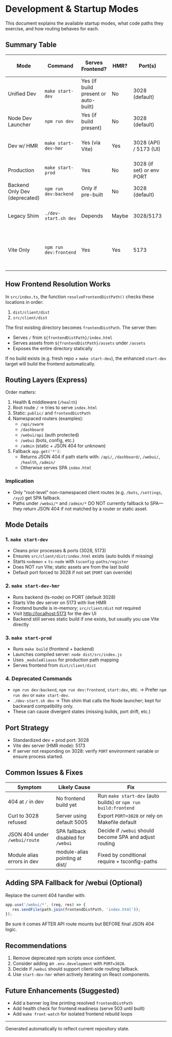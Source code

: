 # Development & Startup Modes

This document explains the available startup modes, what code paths they exercise, and how routing behaves for each.

## Summary Table

| Mode | Command | Serves Frontend? | HMR? | Port(s) | Needs Frontend Build? | Notes |
|------|---------|------------------|------|---------|-----------------------|-------|
| Unified Dev | `make start-dev` | Yes (if build present or auto-built) | No | 3028 (default) | Auto-builds if missing | Single process (Express + static) |
| Node Dev Launcher | `npm run dev` | Yes (if build present) | No | 3028 (default) | Builds backend first | Cross-platform Node starter |
| Dev w/ HMR | `make start-dev-hmr` | Yes (via Vite) | Yes | 3028 (API) / 5173 (UI) | No (Vite in-memory) | Two processes (backend + Vite) |
| Production  | `make start-prod` | Yes | No | 3028 (if set) or env PORT | Requires full build | Uses compiled JS + dist assets |
| Backend Only Dev (deprecated) | `npm run dev:backend` | Only if pre-built | No | 3028 (default) | Yes | Redundant; use unified launcher |
| Legacy Shim | `./dev-start.sh dev` | Depends | Maybe | 3028/5173 | Yes | Calls Node launcher; retained for compatibility |
| Vite Only | `npm run dev:frontend` | Yes | Yes | 5173 | No | Backend APIs unavailable unless started separately |

## How Frontend Resolution Works

In `src/index.ts`, the function `resolveFrontendDistPath()` checks these locations in order:

1. `dist/client/dist`
2. `src/client/dist`

The first existing directory becomes `frontendDistPath`. The server then:

- Serves `/` from `${frontendDistPath}/index.html`
- Serves assets from `${frontendDistPath}/assets` under `/assets`
- Exposes the entire directory statically

If no build exists (e.g. fresh repo + `make start-dev`), the enhanced `start-dev` target will build the frontend automatically.

## Routing Layers (Express)

Order matters:

1. Health & middleware (`/health`)
2. Root route `/` → tries to serve `index.html`
3. Static: `public/` and `frontendDistPath`
4. Namespaced routers (examples):
   - `/api/swarm`
   - `/dashboard`
   - `/webui/api` (auth protected)
   - `/webui` (bots, config, etc.)
   - `/admin` (static + JSON 404 for unknown)
5. Fallback `app.get('*')`:
   - Returns JSON 404 if path starts with: `/api/`, `/dashboard/`, `/webui/`, `/health`, `/admin/`
   - Otherwise serves SPA `index.html`

### Implication

- Only "root-level" non-namespaced client routes (e.g. `/bots`, `/settings`, `/xyz`) get SPA fallback.
- Paths under `/webui/*` and `/admin/*` DO NOT currently fallback to SPA—they return JSON 404 if not matched by a router or static asset.

## Mode Details

### 1. `make start-dev`

- Cleans prior processes & ports (3028, 5173)
- Ensures `src/client/dist/index.html` exists (auto builds if missing)
- Starts `nodemon` + `ts-node` with `tsconfig-paths/register`
- Does NOT run Vite; static assets are from the last build
- Default port forced to 3028 if not set (`PORT` can override)

### 2. `make start-dev-hmr`

- Runs backend (ts-node) on PORT (default 3028)
- Starts Vite dev server on 5173 with live HMR
- Frontend bundle is in-memory; `src/client/dist` not required
- Visit <http://localhost:5173> for the dev UI
- Backend still serves static build if one exists, but usually you use Vite directly

### 3. `make start-prod`

- Runs `make build` (frontend + backend)
- Launches compiled server: `node dist/src/index.js`
- Uses `_moduleAliases` for production path mapping
- Serves frontend from `dist/client/dist`

### 4. Deprecated Commands

- `npm run dev:backend`, `npm run dev:frontend`, `start:dev`, etc. -> Prefer `npm run dev` or `make start-dev`.
- `./dev-start.sh dev` -> Thin shim that calls the Node launcher; kept for backward compatibility only.
- These can cause divergent states (missing builds, port drift, etc.)

## Port Strategy

- Standardized dev + prod port: 3028
- Vite dev server (HMR mode): 5173
- If server not responding on 3028: verify `PORT` environment variable or ensure process started.

## Common Issues & Fixes

| Symptom | Likely Cause | Fix |
|---------|--------------|-----|
| 404 at `/` in dev | No frontend build yet | Run `make start-dev` (auto builds) or `npm run build:frontend` |
| Curl to 3028 refused | Server using default 5005 | Export `PORT=3028` or rely on Makefile default |
| JSON 404 under `/webui/route` | SPA fallback disabled for `/webui` | Decide if `/webui` should become SPA and adjust routing |
| Module alias errors in dev | module-alias pointing at dist/ | Fixed by conditional require + tsconfig-paths |

## Adding SPA Fallback for /webui (Optional)

Replace the current 404 handler with:

```ts
app.use('/webui/*', (req, res) => {
   res.sendFile(path.join(frontendDistPath, 'index.html'));
});
```

Be sure it comes AFTER API route mounts but BEFORE final JSON 404 logic.

## Recommendations

1. Remove deprecated npm scripts once confident.
2. Consider adding an `.env.development` with `PORT=3028`.
3. Decide if `/webui` should support client-side routing fallback.
4. Use `start-dev-hmr` when actively iterating on React components.

## Future Enhancements (Suggested)

- Add a banner log line printing resolved `frontendDistPath`
- Add health check for frontend readiness (serve 503 until built)
- Add `make front-watch` for isolated frontend rebuild loops

---
Generated automatically to reflect current repository state.
